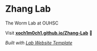 
# Zhang Lab
The Worm Lab at OUHSC

Visit **[xoch1m0ch1.github.io/Zhang-Lab](https://xoch1m0ch1.github.io/Zhang-Lab)** 🚀

_Built with [Lab Website Template](https://greene-lab.gitbook.io/lab-website-template-docs)_
